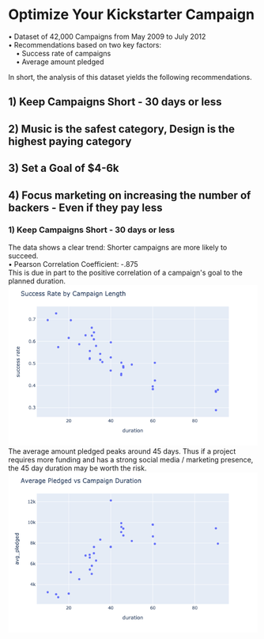 # Optimize Your Kickstarter Campaign

• Dataset of 42,000 Campaigns from May 2009 to July 2012  
• Recommendations based on two key factors:  
    • Success rate of campaigns  
    • Average amount pledged  

In short, the analysis of this dataset yields the following recommendations.
## 1) Keep Campaigns Short - 30 days or less
## 2) Music is the safest category, Design is the highest paying category
## 3) Set a Goal of $4-6k
## 4) Focus marketing on increasing the number of backers - Even if they pay less

### 1) Keep Campaigns Short - 30 days or less
The data shows a clear trend: Shorter campaigns are more likely to succeed.  
• Pearson Correlation Coefficient: -.875  
This is due in part to the positive correlation of a campaign's goal to the planned duration.  
![Duration Success](/images/success_rate_by_duration.png)  
The average amount pledged peaks around 45 days. Thus if a project requires more funding and has a strong social media / marketing presence, the 45 day duration may be worth the risk.  
![Duration Pledged](/images/avg_pledged_by_duration.png)
